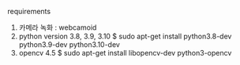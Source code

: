 
requirements

1. 카메라 녹화 : webcamoid
2. python version
    3.8, 3.9, 3.10
    $ sudo apt-get install python3.8-dev python3.9-dev python3.10-dev
3. opencv 4.5
    $ sudo apt-get install libopencv-dev python3-opencv